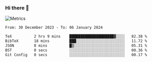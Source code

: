 ### Hi there 👋

![Metrics](https://github.com/radoapx/radoapx/blob/main/github-metrics.svg)

<!--START_SECTION:waka-->

```txt
From: 30 December 2023 - To: 06 January 2024

TeX          2 hrs 9 mins    ████████████████████▓░░░░   82.38 %
BibTeX       18 mins         ███░░░░░░░░░░░░░░░░░░░░░░   11.72 %
JSON         8 mins          █▒░░░░░░░░░░░░░░░░░░░░░░░   05.31 %
BST          0 secs          ░░░░░░░░░░░░░░░░░░░░░░░░░   00.36 %
Git Config   0 secs          ░░░░░░░░░░░░░░░░░░░░░░░░░   00.17 %
```

<!--END_SECTION:waka-->

<!--
**radoapx/radoapx** is a ✨ _special_ ✨ repository because its `README.md` (this file) appears on your GitHub profile.

Here are some ideas to get you started:

- 🔭 I’m currently working on ...
- 🌱 I’m currently learning ...
- 👯 I’m looking to collaborate on ...
- 🤔 I’m looking for help with ...
- 💬 Ask me about ...
- 📫 How to reach me: ...
- 😄 Pronouns: ...
- ⚡ Fun fact: ...
-->
